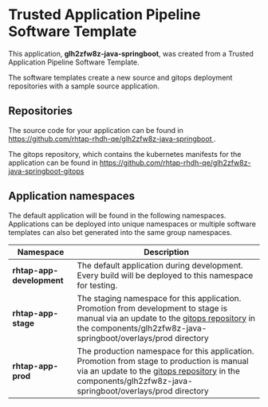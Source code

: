 # Trusted Application Pipeline Software Template

This application, **glh2zfw8z-java-springboot**, was created from a Trusted Application Pipeline Software Template.

The software templates create a new source and gitops deployment repositories with a sample source application. 

## Repositories

The source code for your application can be found in [https://github.com/rhtap-rhdh-qe/glh2zfw8z-java-springboot ](https://github.com/rhtap-rhdh-qe/glh2zfw8z-java-springboot ).
 
The gitops repository, which contains the kubernetes manifests for the application can be found in 
[https://github.com/rhtap-rhdh-qe/glh2zfw8z-java-springboot-gitops ](https://github.com/rhtap-rhdh-qe/glh2zfw8z-java-springboot-gitops ) 

## Application namespaces 

The default application will be found in the following namespaces. Applications can be deployed into unique namespaces or multiple software templates can also bet generated into the same group namespaces.  

|  Namespace   |  Description   |  
| -------- | -------- |   
| **rhtap-app-development** | The default application during development. Every build will be deployed to this namespace for testing. | 
| **rhtap-app-stage** | The staging namespace for this application. Promotion from development to stage is manual via an update to the [gitops repository](https://github.com/rhtap-rhdh-qe/glh2zfw8z-java-springboot-gitops ) in the components/glh2zfw8z-java-springboot/overlays/prod directory |  
| **rhtap-app-prod** | The production namespace for this application. Promotion from stage to production is manual via an update to the [gitops repository](https://github.com/rhtap-rhdh-qe/glh2zfw8z-java-springboot-gitops ) in the components/glh2zfw8z-java-springboot/overlays/prod directory | 